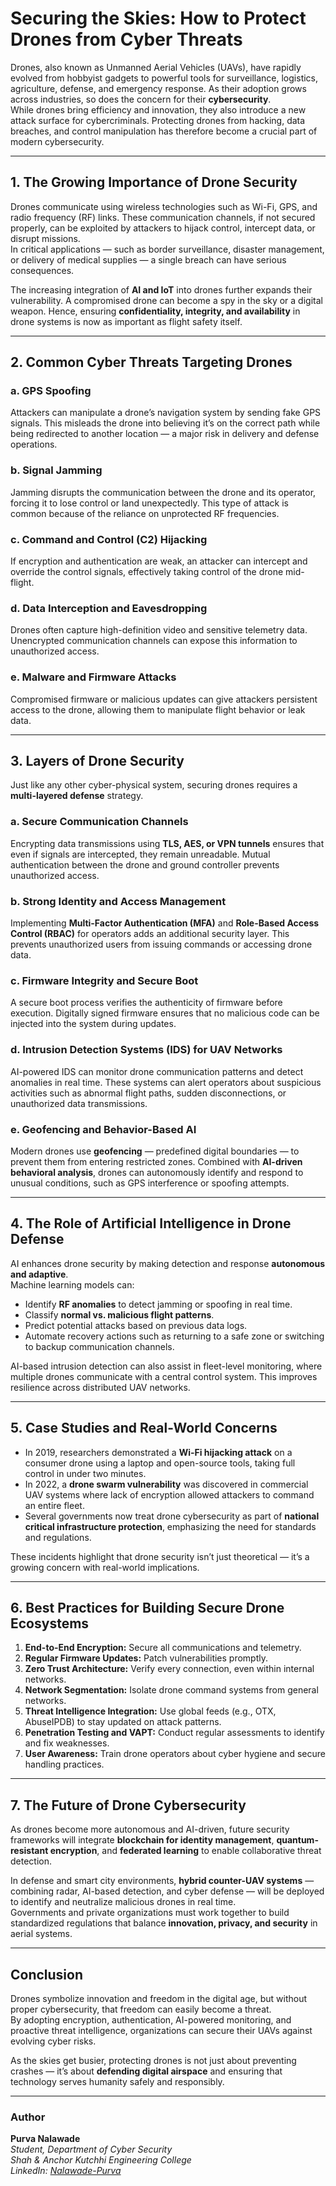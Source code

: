 # Securing the Skies: How to Protect Drones from Cyber Threats

Drones, also known as Unmanned Aerial Vehicles (UAVs), have rapidly evolved from hobbyist gadgets to powerful tools for surveillance, logistics, agriculture, defense, and emergency response. As their adoption grows across industries, so does the concern for their **cybersecurity**.  
While drones bring efficiency and innovation, they also introduce a new attack surface for cybercriminals. Protecting drones from hacking, data breaches, and control manipulation has therefore become a crucial part of modern cybersecurity.

---

## 1. The Growing Importance of Drone Security

Drones communicate using wireless technologies such as Wi-Fi, GPS, and radio frequency (RF) links. These communication channels, if not secured properly, can be exploited by attackers to hijack control, intercept data, or disrupt missions.  
In critical applications — such as border surveillance, disaster management, or delivery of medical supplies — a single breach can have serious consequences.

The increasing integration of **AI and IoT** into drones further expands their vulnerability. A compromised drone can become a spy in the sky or a digital weapon. Hence, ensuring **confidentiality, integrity, and availability** in drone systems is now as important as flight safety itself.

---

## 2. Common Cyber Threats Targeting Drones

### a. GPS Spoofing
Attackers can manipulate a drone’s navigation system by sending fake GPS signals. This misleads the drone into believing it’s on the correct path while being redirected to another location — a major risk in delivery and defense operations.

### b. Signal Jamming
Jamming disrupts the communication between the drone and its operator, forcing it to lose control or land unexpectedly. This type of attack is common because of the reliance on unprotected RF frequencies.

### c. Command and Control (C2) Hijacking
If encryption and authentication are weak, an attacker can intercept and override the control signals, effectively taking control of the drone mid-flight.

### d. Data Interception and Eavesdropping
Drones often capture high-definition video and sensitive telemetry data. Unencrypted communication channels can expose this information to unauthorized access.

### e. Malware and Firmware Attacks
Compromised firmware or malicious updates can give attackers persistent access to the drone, allowing them to manipulate flight behavior or leak data.

---

## 3. Layers of Drone Security

Just like any other cyber-physical system, securing drones requires a **multi-layered defense** strategy.

### a. Secure Communication Channels
Encrypting data transmissions using **TLS, AES, or VPN tunnels** ensures that even if signals are intercepted, they remain unreadable. Mutual authentication between the drone and ground controller prevents unauthorized access.

### b. Strong Identity and Access Management
Implementing **Multi-Factor Authentication (MFA)** and **Role-Based Access Control (RBAC)** for operators adds an additional security layer. This prevents unauthorized users from issuing commands or accessing drone data.

### c. Firmware Integrity and Secure Boot
A secure boot process verifies the authenticity of firmware before execution. Digitally signed firmware ensures that no malicious code can be injected into the system during updates.

### d. Intrusion Detection Systems (IDS) for UAV Networks
AI-powered IDS can monitor drone communication patterns and detect anomalies in real time. These systems can alert operators about suspicious activities such as abnormal flight paths, sudden disconnections, or unauthorized data transmissions.

### e. Geofencing and Behavior-Based AI
Modern drones use **geofencing** — predefined digital boundaries — to prevent them from entering restricted zones. Combined with **AI-driven behavioral analysis**, drones can autonomously identify and respond to unusual conditions, such as GPS interference or spoofing attempts.

---

## 4. The Role of Artificial Intelligence in Drone Defense

AI enhances drone security by making detection and response **autonomous and adaptive**.  
Machine learning models can:
- Identify **RF anomalies** to detect jamming or spoofing in real time.  
- Classify **normal vs. malicious flight patterns**.  
- Predict potential attacks based on previous data logs.  
- Automate recovery actions such as returning to a safe zone or switching to backup communication channels.

AI-based intrusion detection can also assist in fleet-level monitoring, where multiple drones communicate with a central control system. This improves resilience across distributed UAV networks.

---

## 5. Case Studies and Real-World Concerns

- In 2019, researchers demonstrated a **Wi-Fi hijacking attack** on a consumer drone using a laptop and open-source tools, taking full control in under two minutes.  
- In 2022, a **drone swarm vulnerability** was discovered in commercial UAV systems where lack of encryption allowed attackers to command an entire fleet.  
- Several governments now treat drone cybersecurity as part of **national critical infrastructure protection**, emphasizing the need for standards and regulations.

These incidents highlight that drone security isn’t just theoretical — it’s a growing concern with real-world implications.

---

## 6. Best Practices for Building Secure Drone Ecosystems

1. **End-to-End Encryption:** Secure all communications and telemetry.  
2. **Regular Firmware Updates:** Patch vulnerabilities promptly.  
3. **Zero Trust Architecture:** Verify every connection, even within internal networks.  
4. **Network Segmentation:** Isolate drone command systems from general networks.  
5. **Threat Intelligence Integration:** Use global feeds (e.g., OTX, AbuseIPDB) to stay updated on attack patterns.  
6. **Penetration Testing and VAPT:** Conduct regular assessments to identify and fix weaknesses.  
7. **User Awareness:** Train drone operators about cyber hygiene and secure handling practices.

---

## 7. The Future of Drone Cybersecurity

As drones become more autonomous and AI-driven, future security frameworks will integrate **blockchain for identity management**, **quantum-resistant encryption**, and **federated learning** to enable collaborative threat detection.  

In defense and smart city environments, **hybrid counter-UAV systems** — combining radar, AI-based detection, and cyber defense — will be deployed to identify and neutralize malicious drones in real time.  
Governments and private organizations must work together to build standardized regulations that balance **innovation, privacy, and security** in aerial systems.

---

## Conclusion

Drones symbolize innovation and freedom in the digital age, but without proper cybersecurity, that freedom can easily become a threat.  
By adopting encryption, authentication, AI-powered monitoring, and proactive threat intelligence, organizations can secure their UAVs against evolving cyber risks.  

As the skies get busier, protecting drones is not just about preventing crashes — it’s about **defending digital airspace** and ensuring that technology serves humanity safely and responsibly.

---
###  Author
**Purva Nalawade**  
*Student, Department of Cyber Security*  
*Shah & Anchor Kutchhi Engineering College*  
*LinkedIn: [Nalawade-Purva](https://www.linkedin.com/in/purva-nalawade-532921315/)*

